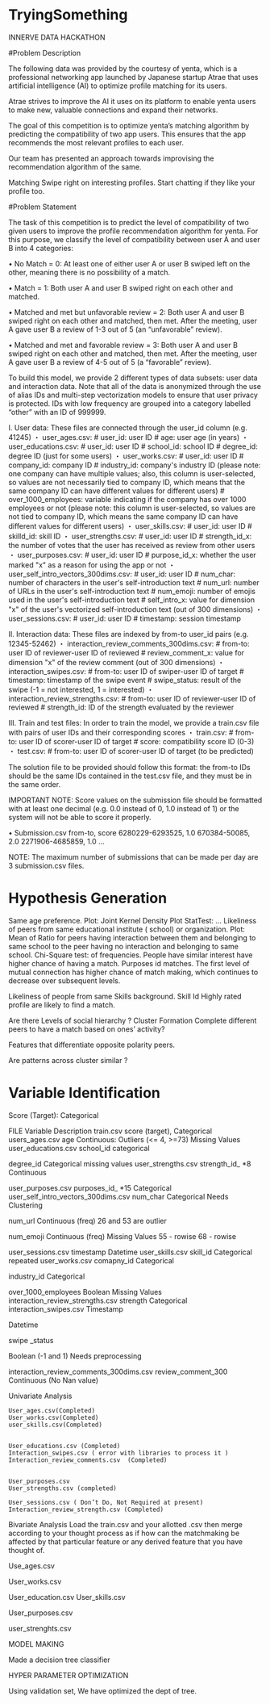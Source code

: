 # TryingSomething
INNERVE DATA HACKATHON

#Problem Description


The following data was provided by the courtesy of yenta, which is a professional networking app launched by Japanese startup Atrae that uses artificial intelligence (AI) to optimize profile matching for its users.

Atrae strives to improve the AI it uses on its platform to enable yenta users to make new, valuable connections and expand their networks.

The goal of this competition is to optimize yenta’s matching algorithm by predicting the compatibility of two app users. 
This ensures that the app recommends the most relevant profiles to each user.

Our team has  presented an approach towards improvising the recommendation algorithm of the same.

Matching
Swipe right on interesting profiles. Start chatting if they like your profile too.
 
 


















 #Problem Statement

The task of this competition is to predict the level of compatibility of two given users to improve the profile recommendation algorithm for yenta. For this purpose, we classify the level of compatibility between user A and user B into 4 categories: 

• No Match = 0: At least one of either user A or user B swiped left on the other, meaning there is no possibility of a match.

• Match = 1: Both user A and user B swiped right on each other and matched.

• Matched and met but unfavorable review = 2: Both user A and user B swiped right on each other and matched, then met. After the meeting, user A gave user B a review of 1-3 out of 5 (an “unfavorable” review).

• Matched and met and favorable review = 3: Both user A and user B swiped right on each other and matched, then met. After the meeting, user A gave user B a review of 4-5 out of 5 (a “favorable” review).

To build this model, we provide 2 different types of data subsets: user data and interaction data.
Note that all of the data is anonymized through the use of alias IDs and multi-step vectorization models to ensure that user privacy is protected. IDs with low frequency are grouped into a category labelled “other” with an ID of 999999.

I. User data: These files are connected through the user_id column (e.g. 41245)
・ user_ages.csv: 
     # user_id: user ID
     # age: user age (in years)
・ user_educations.csv: 
     # user_id: user ID
     # school_id: school ID
     # degree_id: degree ID (just for some users)
・ user_works.csv: 
     # user_id: user ID
     # company_id: company ID
     # industry_id: company's industry ID
     (please note: one company can have multiple values; also, this column is user-selected, so values are not 
       necessarily tied to company ID, which means that the same company ID can have different values for different 
       users)
     # over_1000_employees: variable indicating if the company has over 1000 employees or not
     (please note: this column is user-selected, so values are not tied to company ID, which means the same company 
       ID can have different values for different users)
・ user_skills.csv: 
     # user_id: user ID
     # skilld_id: skill ID
・ user_strengths.csv: 
     # user_id: user ID
     # strength_id_x: the number of votes that the user has received as review from other users
・ user_purposes.csv: 
     # user_id: user ID
     # purpose_id_x: whether the user marked "x" as a reason for using the app or not
・ user_self_intro_vectors_300dims.csv: 
     # user_id: user ID
     # num_char: number of characters in the user's self-introduction text
     # num_url: number of URLs in the user's self-introduction text
     # num_emoji: number of emojis used in the user's self-introduction text
     # self_intro_x: value for dimension "x" of the user's vectorized self-introduction text (out of 300 dimensions)
・ user_sessions.csv: 
     # user_id: user ID
     # timestamp: session timestamp

II. Interaction data: These files are indexed by from-to user_id pairs (e.g. 12345-52462)
・ interaction_review_comments_300dims.csv:
     # from-to: user ID of reviewer-user ID of reviewed
     # review_comment_x: value for dimension "x" of the review comment (out of 300 dimensions)
・ interaction_swipes.csv: 
     # from-to: user ID of swiper-user ID of target
     # timestamp: timestamp of the swipe event
     # swipe_status: result of the swipe (-1 = not interested, 1 = interested)
・ interaction_review_strengths.csv: 
     # from-to: user ID of reviewer-user ID of reviewed
     # strength_id: ID of the strength evaluated by the reviewer

III. Train and test files: In order to train the model, we provide a train.csv file with pairs of user IDs and their corresponding scores
・ train.csv: 
     # from-to: user ID of scorer-user ID of target
     # score: compatibility score ID (0-3)
・ test.csv: 
     # from-to: user ID of scorer-user ID of target (to be predicted)

The solution file to be provided should follow this format: the from-to IDs should be the same IDs contained in the test.csv file, and they must be in the same order.

IMPORTANT NOTE: Score values on the submission file should be formatted with at least one decimal (e.g. 0.0 instead of 0, 1.0 instead of 1) or the system will not be able to score it properly.

• Submission.csv
from-to, score
6280229-6293525, 1.0
670384-50085, 2.0
2271906-4685859, 1.0
...

NOTE: The maximum number of submissions that can be made per day are 3 submission.csv files.
















# Hypothesis Generation
Same age preference. 
Plot: Joint Kernel Density Plot
StatTest: ...
Likeliness of peers from same educational institute ( school) or organization. 
Plot: Mean of Ratio for peers having interaction between them and belonging to same school to the peer having no interaction and belonging to same school.
Chi-Square test: of frequencies.
People have similar interest have higher chance of having a match.
Purposes id matches.
The first level of mutual connection has higher chance of match making, which continues to decrease over subsequent levels.

Likeliness of people from same Skills background.
Skill Id
Highly rated profile are likely to find a match.

Are there Levels of social hierarchy ?
Cluster Formation
Complete different peers to have a match based on ones’ activity?

Features that differentiate opposite polarity peers.

Are patterns across cluster similar ?


# Variable Identification

Score (Target): Categorical

FILE
Variable
Description
train.csv
score
(target), Categorical
users_ages.csv
age
Continuous: 
Outliers (<= 4, >=73)
Missing Values
user_educations.csv
school_id
categorical


degree_id
Categorical
missing values
user_strengths.csv
strength_id_<n> *8
Continuous


user_purposes.csv
purposes_id_<n> *15
Categorical
user_self_intro_vectors_300dims.csv
 num_char
Categorical
Needs Clustering




num_url
Continuous (freq)
26 and 53 are outlier


num_emoji
Continuous (freq)
Missing Values
55 - rowise
68 - rowise



user_sessions.csv
timestamp
Datetime
user_skills.csv
skill_id
Categorical
repeated
user_works.csv
comapny_id
Categorical


industry_id
Categorical


over_1000_employees
Boolean
Missing Values
interaction_review_strengths.csv
strength
Categorical
interaction_swipes.csv
Timestamp


Datetime


swipe _status


Boolean (-1 and 1)
Needs  preprocessing


interaction_review_comments_300dims.csv
review_comment_300
Continuous (No Nan value)




Univariate Analysis


	User_ages.csv(Completed)
	User_works.csv(Completed)
	user_skills.csv(Completed)


	User_educations.csv (Completed)
	Interaction_swipes.csv ( error with libraries to process it )
	Interaction_review_comments.csv  (Completed)


	User_purposes.csv
	User_strengths.csv (completed)

	User_sessions.csv ( Don’t Do, Not Required at present)
	Interaction_review_strength.csv (Completed)


 Bivariate Analysis
Load the train.csv and your allotted .csv then merge according to your thought process as if how can the matchmaking be affected by that particular feature or any derived feature that you have thought of.


Use_ages.csv
		
User_works.csv
	

User_education.csv
User_skills.csv


User_purposes.csv
	
user_strenghts.csv


MODEL MAKING

Made a decision tree classifier

HYPER PARAMETER OPTIMIZATION

Using validation set, We have optimized the dept of tree. 


